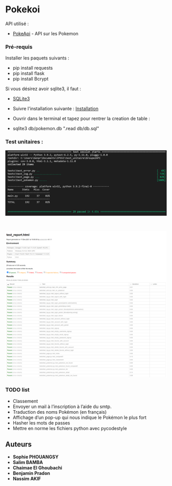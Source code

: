 # Pokekoi

API utilisé : 
* [PokeApi](https://pokeapi.co/) - API sur les Pokemon

### Pré-requis

Installer les paquets suivants :

- pip install requests
- pip install flask
- pip install Bcrypt


Si vous désirez avoir sqlite3, il faut : 
* [SQLite3](https://www.sqlite.org/download.html)

* Suivre l'installation suivante : 
 [Installation](https://www.tutorialspoint.com/sqlite/sqlite_installation.htm)

* Ouvrir dans le terminal et tapez pour rentrer la creation de table : 
- sqlite3 db/pokemon.db ".read db/db.sql"

### Test unitaires :

![Capture](/image/image.png)

<br />

![le Rapport](/image/raport.png)

### TODO list 
* Classement  
* Envoyer un mail à l’inscription à l’aide du smtp. 
* Traduction des noms Pokémon (en français) 
* Affichage d’un pop-up qui nous indique le Pokémon le plus fort 
* Hasher les mots de passes
* Mettre en norme les fichiers python avec pycodestyle


## Auteurs
* **Sophie PHOUANGSY** 
* **Salim BAMBA**
* **Chaimae El Ghoubachi**
* **Benjamin Pradon**
* **Nassim AKIF**


